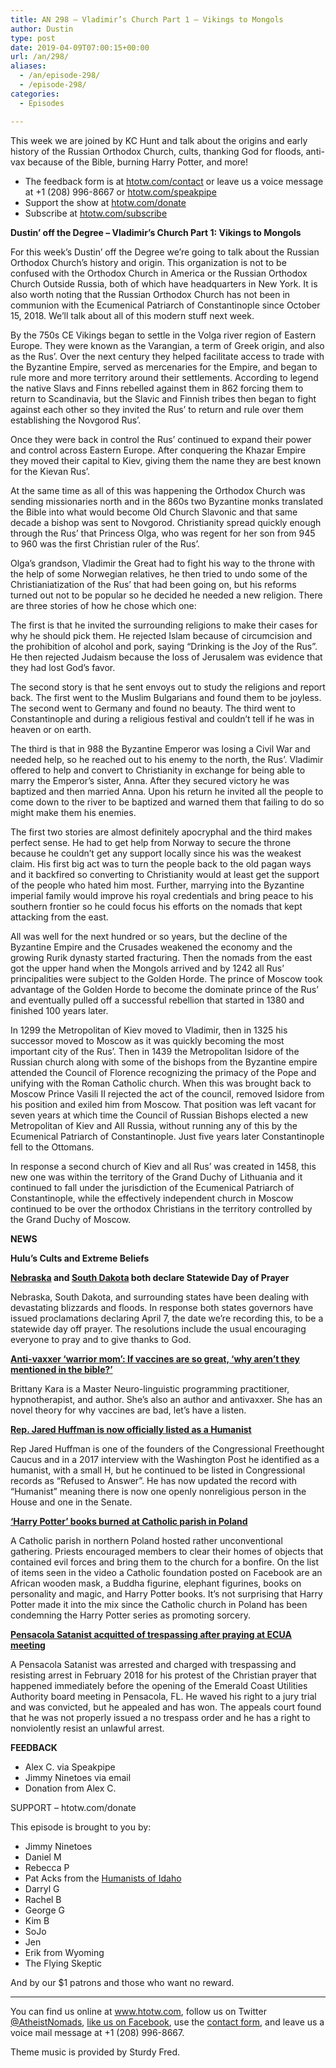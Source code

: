 ```yaml
---
title: AN 298 – Vladimir’s Church Part 1 – Vikings to Mongols
author: Dustin
type: post
date: 2019-04-09T07:00:15+00:00
url: /an/298/
aliases:
  - /an/episode-298/
  - /episode-298/
categories:
  - Episodes

---
```

<div id="buzzsprout-player-10552811"></div><script src="https://www.buzzsprout.com/1983601/10552811-episode-298-vladimir-s-church-part-1-vikings-to-mongols.js?container_id=buzzsprout-player-10552811&player=small" type="text/javascript" charset="utf-8"></script>

This week we are joined by KC Hunt and talk about the origins and early history of the Russian Orthodox Church, cults, thanking God for floods, anti-vax because of the Bible, burning Harry Potter, and more!

<!--more-->

 * The feedback form is at [htotw.com/contact](https://htotw.com/contact) or leave us a voice message at +1 (208) 996-8667 or <a href="https://htotw.com/speakpipe" target="_blank" rel="noopener noreferrer">htotw.com/speakpipe</a>
 * Support the show at <a href="https://htotw.com/donate" target="_blank" rel="noopener noreferrer">htotw.com/donate</a>
 * Subscribe at <a href="https://htotw.com/subscribe" target="_blank" rel="noopener noreferrer">htotw.com/subscribe</a>

**Dustin’ off the Degree &#8211; Vladimir’s Church Part 1: Vikings to Mongols**

For this week’s Dustin’ off the Degree we’re going to talk about the Russian Orthodox Church’s history and origin. This organization is not to be confused with the Orthodox Church in America or the Russian Orthodox Church Outside Russia, both of which have headquarters in New York. It is also worth noting that the Russian Orthodox Church has not been in communion with the Ecumenical Patriarch of Constantinople since October 15, 2018. We’ll talk about all of this modern stuff next week.

By the 750s CE Vikings began to settle in the Volga river region of Eastern Europe. They were known as the Varangian, a term of Greek origin, and also as the Rus’. Over the next century they helped facilitate access to trade with the Byzantine Empire, served as mercenaries for the Empire, and began to rule more and more territory around their settlements. According to legend the native Slavs and Finns rebelled against them in 862 forcing them to return to Scandinavia, but the Slavic and Finnish tribes then began to fight against each other so they invited the Rus’ to return and rule over them establishing the Novgorod Rus’.

Once they were back in control the Rus’ continued to expand their power and control across Eastern Europe. After conquering the Khazar Empire they moved their capital to Kiev, giving them the name they are best known for the Kievan Rus’.

At the same time as all of this was happening the Orthodox Church was sending missionaries north and in the 860s two Byzantine monks translated the Bible into what would become Old Church Slavonic and that same decade a bishop was sent to Novgorod. Christianity spread quickly enough through the Rus’ that Princess Olga, who was regent for her son from 945 to 960 was the first Christian ruler of the Rus’.

Olga’s grandson, Vladimir the Great had to fight his way to the throne with the help of some Norwegian relatives, he then tried to undo some of the Christianiatization of the Rus’ that had been going on, but his reforms turned out not to be popular so he decided he needed a new religion. There are three stories of how he chose which one:

The first is that he invited the surrounding religions to make their cases for why he should pick them. He rejected Islam because of circumcision and the prohibition of alcohol and pork, saying “Drinking is the Joy of the Rus”. He then rejected Judaism because the loss of Jerusalem was evidence that they had lost God’s favor.

The second story is that he sent envoys out to study the religions and report back. The first went to the Muslim Bulgarians and found them to be joyless. The second went to Germany and found no beauty. The third went to Constantinople and during a religious festival and couldn’t tell if he was in heaven or on earth.

The third is that in 988 the Byzantine Emperor was losing a Civil War and needed help, so he reached out to his enemy to the north, the Rus’. Vladimir offered to help and convert to Christianity in exchange for being able to marry the Emperor’s sister, Anna. After they secured victory he was baptized and then married Anna. Upon his return he invited all the people to come down to the river to be baptized and warned them that failing to do so might make them his enemies.

The first two stories are almost definitely apocryphal and the third makes perfect sense. He had to get help from Norway to secure the throne because he couldn’t get any support locally since his was the weakest claim. His first big act was to turn the people back to the old pagan ways and it backfired so converting to Christianity would at least get the support of the people who hated him most. Further, marrying into the Byzantine imperial family would improve his royal credentials and bring peace to his southern frontier so he could focus his efforts on the nomads that kept attacking from the east.

All was well for the next hundred or so years, but the decline of the Byzantine Empire and the Crusades weakened the economy and the growing Rurik dynasty started fracturing. Then the nomads from the east got the upper hand when the Mongols arrived and by 1242 all Rus’ principalities were subject to the Golden Horde. The prince of Moscow took advantage of the Golden Horde to become the dominate prince of the Rus’ and eventually pulled off a successful rebellion that started in 1380 and finished 100 years later. 

In 1299 the Metropolitan of Kiev moved to Vladimir, then in 1325 his successor moved to Moscow as it was quickly becoming the most important city of the Rus’. Then in 1439 the Metropolitan Isidore of the Russian church along with some of the bishops from the Byzantine empire attended the Council of Florence recognizing the primacy of the Pope and unifying with the Roman Catholic church. When this was brought back to Moscow Prince Vasili II rejected the act of the council, removed Isidore from his position and exiled him from Moscow. That position was left vacant for seven years at which time the Council of Russian Bishops elected a new Metropolitan of Kiev and All Russia, without running any of this by the Ecumenical Patriarch of Constantinople. Just five years later Constantinople fell to the Ottomans.

In response a second church of Kiev and all Rus’ was created in 1458, this new one was within the territory of the Grand Duchy of Lithuania and it continued to fall under the jurisdiction of the Ecumenical Patriarch of Constantinople, while the effectively independent church in Moscow continued to be over the orthodox Christians in the territory controlled by the Grand Duchy of Moscow.

**NEWS**

**Hulu’s Cults and Extreme Beliefs**

**<a href="https://governor.nebraska.gov/press/gov-ricketts-proclaims-statewide-day-prayer-first-lady-urges-nebraskans-volunteer" target="_blank" rel="noopener noreferrer">Nebraska</a> and <a href="https://www.ksfy.com/content/news/Noem-declares-statewide-day-of-prayer-508120901.html" target="_blank" rel="noopener noreferrer">South Dakota</a> both declare Statewide Day of Prayer**

Nebraska, South Dakota, and surrounding states have been dealing with devastating blizzards and floods. In response both states governors have issued proclamations declaring April 7, the date we&#8217;re recording this, to be a statewide day off prayer. The resolutions include the usual encouraging everyone to pray and to give thanks to God.

**<a href="http://deadstate.org/anti-vaxxer-warrior-mom-if-vaccines-are-so-great-why-arent-they-mentioned-in-the-bible/" target="_blank" rel="noopener noreferrer">Anti-vaxxer ‘warrior mom’: If vaccines are so great, ‘why aren’t they mentioned in the bible?’</a>**

Brittany Kara is a Master Neuro-linguistic programming practitioner, hypnotherapist, and author. She&#8217;s also an author and antivaxxer. She has an novel theory for why vaccines are bad, let&#8217;s have a listen.

**<a href="https://friendlyatheist.patheos.com/2019/04/02/rep-jared-huffman-is-officially-the-only-openly-humanist-member-of-congress/" target="_blank" rel="noopener noreferrer">Rep. Jared Huffman is now officially listed as a Humanist</a>**

Rep Jared Huffman is one of the founders of the Congressional Freethought Caucus and in a 2017 interview with the Washington Post he identified as a humanist, with a small H, but he continued to be listed in Congressional records as “Refused to Answer”. He has now updated the record with “Humanist” meaning there is now one openly nonreligious person in the House and one in the Senate.

**<a href="https://www.msn.com/en-us/entertainment/news/harry-potter-books-burned-at-catholic-parish-in-poland/ar-BBVv8b1" target="_blank" rel="noopener noreferrer">&#8216;Harry Potter&#8217; books burned at Catholic parish in Poland</a>**

A Catholic parish in northern Poland hosted rather unconventional gathering. Priests encouraged members to clear their homes of objects that contained evil forces and bring them to the church for a bonfire. On the list of items seen in the video a Catholic foundation posted on Facebook are an African wooden mask, a Buddha figurine, elephant figurines, books on personality and magic, and Harry Potter books. It’s not surprising that Harry Potter made it into the mix since the Catholic church in Poland has been condemning the Harry Potter series as promoting sorcery.

**<a href="https://www.pnj.com/story/news/2019/04/04/pensacola-satanist-acquitted-trespassing-after-praying-ecua-meeting-david-suhor/3364751002/" target="_blank" rel="noopener noreferrer">Pensacola Satanist acquitted of trespassing after praying at ECUA meeting</a>**

A Pensacola Satanist was arrested and charged with trespassing and resisting arrest in February 2018 for his protest of the Christian prayer that happened immediately before the opening of the Emerald Coast Utilities Authority board meeting in Pensacola, FL. He waved his right to a jury trial and was convicted, but he appealed and has won. The appeals court found that he was not properly issued a no trespass order and he has a right to nonviolently resist an unlawful arrest.

**FEEDBACK**

  * Alex C. via Speakpipe
  * Jimmy Ninetoes via email
  * Donation from Alex C.

SUPPORT &#8211; htotw.com/donate 

This episode is brought to you by:

  * Jimmy Ninetoes
  * Daniel M
  * Rebecca P
  * Pat Acks from the <a href="https://www.humanistsofidaho.org" target="_blank" rel="noopener noreferrer">Humanists of Idaho</a>
  * Darryl G
  * Rachel B
  * George G
  * Kim B
  * SoJo
  * Jen
  * Erik from Wyoming
  * The Flying Skeptic

And by our $1 patrons and those who want no reward.

<hr class="wp-block-separator" />

You can find us online at <a href="https://www.htotw.com/" target="_blank" rel="noopener noreferrer">www.htotw.com</a>, follow us on Twitter <a href="https://htotw.com/twitter" target="_blank" rel="noopener noreferrer">@AtheistNomads</a>, <a href="https://htotw.com/facebook" target="_blank" rel="noopener noreferrer">like us on Facebook</a>, use the [contact form](https://htotw.com/contact), and leave us a voice mail message at +1 (208) 996-8667.

Theme music is provided by Sturdy Fred.